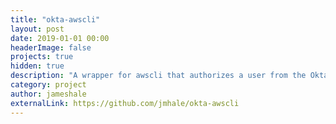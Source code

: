 ```yaml
---
title: "okta-awscli"
layout: post
date: 2019-01-01 00:00
headerImage: false
projects: true
hidden: true
description: "A wrapper for awscli that authorizes a user from the Okta Identity Provider"
category: project
author: jameshale
externalLink: https://github.com/jmhale/okta-awscli
---
```

